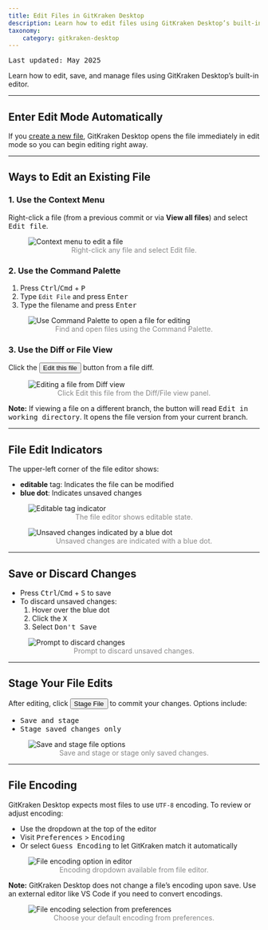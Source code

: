 ```yaml
---
title: Edit Files in GitKraken Desktop
description: Learn how to edit files using GitKraken Desktop’s built-in editor.
taxonomy:
    category: gitkraken-desktop
---
```


<kbd>Last updated: May 2025</kbd>

Learn how to edit, save, and manage files using GitKraken Desktop’s built-in editor.

***

## Enter Edit Mode Automatically

If you [create a new file](/working-with-files/adding-and-removing#adding-a-file), GitKraken Desktop opens the file immediately in edit mode so you can begin editing right away.

***

## Ways to Edit an Existing File

### 1. Use the Context Menu

Right-click a file (from a previous commit or via **View all files**) and select <kbd>Edit file</kbd>.

<figure class='figure center'>
    <img src='/wp-content/uploads/edit-file-menu-2025.png' class="help-center-img img-bordered" alt="Context menu to edit a file">
    <figcaption style="text-align: center; color: #888;">Right-click any file and select Edit file.</figcaption>
</figure>

### 2. Use the Command Palette

1. Press <kbd>Ctrl</kbd>/<kbd>Cmd</kbd> + <kbd>P</kbd>
2. Type `Edit File` and press <kbd>Enter</kbd>
3. Type the filename and press <kbd>Enter</kbd>

<figure class='figure center'>
    <img src='/wp-content/uploads/edit-file-fuzzy.gif' class="help-center-img img-bordered" alt="Use Command Palette to open a file for editing">
    <figcaption style="text-align: center; color: #888;">Find and open files using the Command Palette.</figcaption>
</figure>

### 3. Use the Diff or File View

Click the <button class='button button--primary button--ui button--nolink'>Edit this file</button> button from a file diff.

<figure class='figure center'>
    <img src='/wp-content/uploads/edit-file-diff-2025.png' class="help-center-img img-bordered" alt="Editing a file from Diff view">
    <figcaption style="text-align: center; color: #888;">Click Edit this file from the Diff/File view panel.</figcaption>
</figure>

<div class='callout callout--success'>
<p><strong>Note:</strong> If viewing a file on a different branch, the button will read <kbd>Edit in working directory</kbd>. It opens the file version from your current branch.</p>
</div>

***

## File Edit Indicators

The upper-left corner of the file editor shows:

- <strong>editable</strong> tag: Indicates the file can be modified
- <strong>blue dot</strong>: Indicates unsaved changes

<figure class='figure center'>
    <img src='/wp-content/uploads/editable-2025.png' class="help-center-img img-bordered" alt="Editable tag indicator">
    <figcaption style="text-align: center; color: #888;">The file editor shows editable state.</figcaption>
</figure>

<figure class='figure center'>
    <img src='/wp-content/uploads/save-changes-2025.png' class="help-center-img img-bordered" alt="Unsaved changes indicated by a blue dot">
    <figcaption style="text-align: center; color: #888;">Unsaved changes are indicated with a blue dot.</figcaption>
</figure>

***

## Save or Discard Changes

- Press <kbd>Ctrl</kbd>/<kbd>Cmd</kbd> + <kbd>S</kbd> to save
- To discard unsaved changes:
  1. Hover over the blue dot
  2. Click the <kbd>X</kbd>
  3. Select <kbd>Don't Save</kbd>

<figure class='figure center'>
    <img src='/wp-content/uploads/do-not-save-prompt-2025.png' class="help-center-img img-bordered" alt="Prompt to discard changes">
    <figcaption style="text-align: center; color: #888;">Prompt to discard unsaved changes.</figcaption>
</figure>

***

## Stage Your File Edits

After editing, click <button class='button button--success button--ui button--nolink'>Stage File</button> to commit your changes. Options include:

- <kbd>Save and stage</kbd>
- <kbd>Stage saved changes only</kbd>

<figure class='figure center'>
    <img src='/wp-content/uploads/save-and-stage-2025.png' class="help-center-img img-bordered" alt="Save and stage file options">
    <figcaption style="text-align: center; color: #888;">Save and stage or stage only saved changes.</figcaption>
</figure>

***

## File Encoding

GitKraken Desktop expects most files to use `UTF-8` encoding. To review or adjust encoding:

- Use the dropdown at the top of the editor
- Visit <kbd>Preferences</kbd> > <kbd>Encoding</kbd>
- Or select <kbd>Guess Encoding</kbd> to let GitKraken match it automatically

<figure class='figure center'>
    <img src='/wp-content/uploads/file-encoding-diff2.png' class="help-center-img img-bordered" alt="File encoding option in editor">
    <figcaption style="text-align: center; color: #888;">Encoding dropdown available from file editor.</figcaption>
</figure>

<div class='callout callout--warning'>
<p><strong>Note:</strong> GitKraken Desktop does not change a file’s encoding upon save. Use an external editor like VS Code if you need to convert encodings.</p>
</div>

<figure class='figure center'>
    <img src='/wp-content/uploads/preferences-encoding-select-2025.png' class="help-center-img img-bordered" alt="File encoding selection from preferences">
    <figcaption style="text-align: center; color: #888;">Choose your default encoding from preferences.</figcaption>
</figure>
